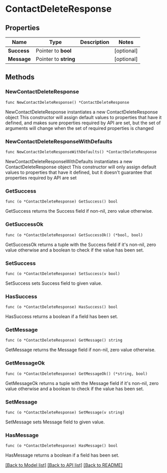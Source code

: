 # ContactDeleteResponse

## Properties

Name | Type | Description | Notes
------------ | ------------- | ------------- | -------------
**Success** | Pointer to **bool** |  | [optional] 
**Message** | Pointer to **string** |  | [optional] 

## Methods

### NewContactDeleteResponse

`func NewContactDeleteResponse() *ContactDeleteResponse`

NewContactDeleteResponse instantiates a new ContactDeleteResponse object
This constructor will assign default values to properties that have it defined,
and makes sure properties required by API are set, but the set of arguments
will change when the set of required properties is changed

### NewContactDeleteResponseWithDefaults

`func NewContactDeleteResponseWithDefaults() *ContactDeleteResponse`

NewContactDeleteResponseWithDefaults instantiates a new ContactDeleteResponse object
This constructor will only assign default values to properties that have it defined,
but it doesn't guarantee that properties required by API are set

### GetSuccess

`func (o *ContactDeleteResponse) GetSuccess() bool`

GetSuccess returns the Success field if non-nil, zero value otherwise.

### GetSuccessOk

`func (o *ContactDeleteResponse) GetSuccessOk() (*bool, bool)`

GetSuccessOk returns a tuple with the Success field if it's non-nil, zero value otherwise
and a boolean to check if the value has been set.

### SetSuccess

`func (o *ContactDeleteResponse) SetSuccess(v bool)`

SetSuccess sets Success field to given value.

### HasSuccess

`func (o *ContactDeleteResponse) HasSuccess() bool`

HasSuccess returns a boolean if a field has been set.

### GetMessage

`func (o *ContactDeleteResponse) GetMessage() string`

GetMessage returns the Message field if non-nil, zero value otherwise.

### GetMessageOk

`func (o *ContactDeleteResponse) GetMessageOk() (*string, bool)`

GetMessageOk returns a tuple with the Message field if it's non-nil, zero value otherwise
and a boolean to check if the value has been set.

### SetMessage

`func (o *ContactDeleteResponse) SetMessage(v string)`

SetMessage sets Message field to given value.

### HasMessage

`func (o *ContactDeleteResponse) HasMessage() bool`

HasMessage returns a boolean if a field has been set.


[[Back to Model list]](../README.md#documentation-for-models) [[Back to API list]](../README.md#documentation-for-api-endpoints) [[Back to README]](../README.md)


